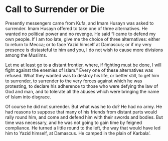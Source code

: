 Call to Surrender or Die
========================

Presently messengers came from Kufa, and Imam Husayn was asked to
surrender. Imam Husayn offered to take one of three alternatives. He
wanted no political power and no revenge. He said “I came to defend my
own people. If I am too late, give me the choice of three alternatives:
either to return to Mecca; or to face Yazid himself at Damascus; or if
my very presence is distasteful to him and you, I do not wish to cause
more divisions among the Muslims.

Let me at least go to a distant frontier, where, if fighting must be
done, I will fight against the enemies of Islam.” Every one of these
alternatives was refused. What they wanted was to destroy his life, or
better still, to get him to surrender, to surrender to the very forces
against which he was protesting, to declare his adherence to those who
were defying the law of God and man, and to tolerate all the abuses
which were bringing the name of Islam into disgrace.

Of course he did not surrender. But what was he to do? He had no army.
He had reasons to suppose that many of his friends from distant parts
would rally round him, and come and defend him with their swords and
bodies. But time was necessary, and he was not going to gain time by
feigned compliance. He turned a little round to the left, the way that
would have led him to Yazid himself, at Damascus. He camped in the plain
of Karbala’.


